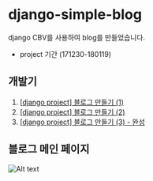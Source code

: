 # django-simple-blog
django CBV를 사용하여 blog를 만들었습니다.

- project 기간 (171230-180119)

## 개발기

1. [[django project] 블로그 만들기 (1)](http://jamanbbo.tistory.com/14)
2. [[django project] 블로그 만들기 (2)](http://jamanbbo.tistory.com/17)
3. [[django project] 블로그 만들기 (3) - 완성](http://jamanbbo.tistory.com/22)

## 블로그 메인 페이지
![Alt text](http://cfile30.uf.tistory.com/image/99E141405A61FD7D0661E4)

